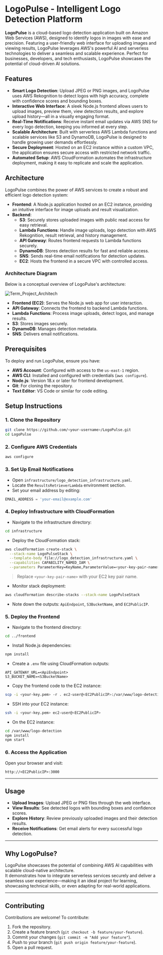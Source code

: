 # LogoPulse - Intelligent Logo Detection Platform

**LogoPulse** is a cloud-based logo detection application built on Amazon Web Services (AWS), designed to identify logos in images with ease and precision. Featuring a user-friendly web interface for uploading images and viewing results, LogoPulse leverages AWS's powerful AI and serverless technologies to deliver a seamless and scalable experience. Perfect for businesses, developers, and tech enthusiasts, LogoPulse showcases the potential of cloud-driven AI solutions.

## Features

- **Smart Logo Detection**: Upload JPEG or PNG images, and LogoPulse uses AWS Rekognition to detect logos with high accuracy, complete with confidence scores and bounding boxes.
- **Interactive Web Interface**: A sleek Node.js frontend allows users to upload images, preview them, view detection results, and explore upload history—all in a visually engaging format.
- **Real-Time Notifications**: Receive instant email updates via AWS SNS for every logo detection, keeping you informed at every step.
- **Scalable Architecture**: Built with serverless AWS Lambda functions and scalable services like S3 and DynamoDB, LogoPulse is designed to handle growing user demands effortlessly.
- **Secure Deployment**: Hosted on an EC2 instance within a custom VPC, the application ensures secure access with restricted network traffic.
- **Automated Setup**: AWS CloudFormation automates the infrastructure deployment, making it easy to replicate and scale the application.

## Architecture

LogoPulse combines the power of AWS services to create a robust and efficient logo detection system:

- **Frontend**: A Node.js application hosted on an EC2 instance, providing an intuitive interface for image uploads and result visualization.
- **Backend**:
  - **S3**: Securely stores uploaded images with public read access for easy retrieval.
  - **Lambda Functions**: Handle image uploads, logo detection with AWS Rekognition, result retrieval, and history management.
  - **API Gateway**: Routes frontend requests to Lambda functions securely.
  - **DynamoDB**: Stores detection results for fast and reliable access.
  - **SNS**: Sends real-time email notifications for detection updates.
  - **EC2**: Hosts the frontend in a secure VPC with controlled access.

### Architecture Diagram

Below is a conceptual overview of LogoPulse's architecture:

![Term_Project_Architech](https://github.com/user-attachments/assets/f4af9028-1a99-4d1f-8e4f-4883de7c83bc)

- **Frontend (EC2)**: Serves the Node.js web app for user interaction.
- **API Gateway**: Connects the frontend to backend Lambda functions.
- **Lambda Functions**: Process image uploads, detect logos, and manage results.
- **S3**: Stores images securely.
- **DynamoDB**: Manages detection metadata.
- **SNS**: Delivers email notifications.

## Prerequisites

To deploy and run LogoPulse, ensure you have:

- **AWS Account**: Configured with access to the `us-east-1` region.
- **AWS CLI**: Installed and configured with credentials (`aws configure`).
- **Node.js**: Version 18.x or later for frontend development.
- **Git**: For cloning the repository.
- **Text Editor**: VS Code or similar for code editing.

## Setup Instructions

### 1. Clone the Repository

```bash
git clone https://github.com/<your-username>/LogoPulse.git
cd LogoPulse
```

### 2. Configure AWS Credentials

```bash
aws configure
```

### 3. Set Up Email Notifications

- Open `infrastructure/logo_detection_infrastructure.yaml`.
- Locate the `ResultsRetrieverLambda` environment section.
- Set your email address by editing:

```python
EMAIL_ADDRESS = 'your-email@example.com'
```

### 4. Deploy Infrastructure with CloudFormation

- Navigate to the infrastructure directory:

```bash
cd infrastructure
```

- Deploy the CloudFormation stack:

```bash
aws cloudformation create-stack \
  --stack-name LogoPulseStack \
  --template-body file://logo_detection_infrastructure.yaml \
  --capabilities CAPABILITY_NAMED_IAM \
  --parameters ParameterKey=KeyName,ParameterValue=<your-key-pair-name>
```

> Replace `<your-key-pair-name>` with your EC2 key pair name.

- Monitor stack deployment:

```bash
aws cloudformation describe-stacks --stack-name LogoPulseStack
```

- Note down the outputs: `ApiEndpoint`, `S3BucketName`, and `EC2PublicIP`.

### 5. Deploy the Frontend

- Navigate to the frontend directory:

```bash
cd ../frontend
```

- Install Node.js dependencies:

```bash
npm install
```

- Create a `.env` file using CloudFormation outputs:

```text
API_GATEWAY_URL=<ApiEndpoint>
S3_BUCKET_NAME=<S3BucketName>
```

- Copy the frontend code to the EC2 instance:

```bash
scp -i <your-key.pem> -r . ec2-user@<EC2PublicIP>:/var/www/logo-detection
```

- SSH into your EC2 instance:

```bash
ssh -i <your-key.pem> ec2-user@<EC2PublicIP>
```

- On the EC2 instance:

```bash
cd /var/www/logo-detection
npm install
npm start
```

### 6. Access the Application

Open your browser and visit:

```text
http://<EC2PublicIP>:3000
```

---

## Usage

- **Upload Images**: Upload JPEG or PNG files through the web interface.
- **View Results**: See detected logos with bounding boxes and confidence scores.
- **Explore History**: Review previously uploaded images and their detection results.
- **Receive Notifications**: Get email alerts for every successful logo detection.

---

## Why LogoPulse?

LogoPulse showcases the potential of combining AWS AI capabilities with scalable cloud-native architecture.  
It demonstrates how to integrate serverless services securely and deliver a seamless user experience—making it an ideal project for learning, showcasing technical skills, or even adapting for real-world applications.

---

## Contributing

Contributions are welcome! To contribute:

1. Fork the repository.
2. Create a feature branch (`git checkout -b feature/your-feature`).
3. Commit your changes (`git commit -m "Add your feature"`).
4. Push to your branch (`git push origin feature/your-feature`).
5. Open a pull request.



